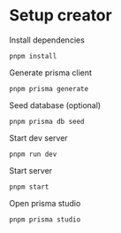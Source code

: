 # Setup creator

Install dependencies
```
pnpm install
```

Generate prisma client
```
pnpm prisma generate
```

Seed database (optional)
```
pnpm prisma db seed
```

Start dev server
```
pnpm run dev
```

Start server
```
pnpm start
```

Open prisma studio
```
pnpm prisma studio
```
